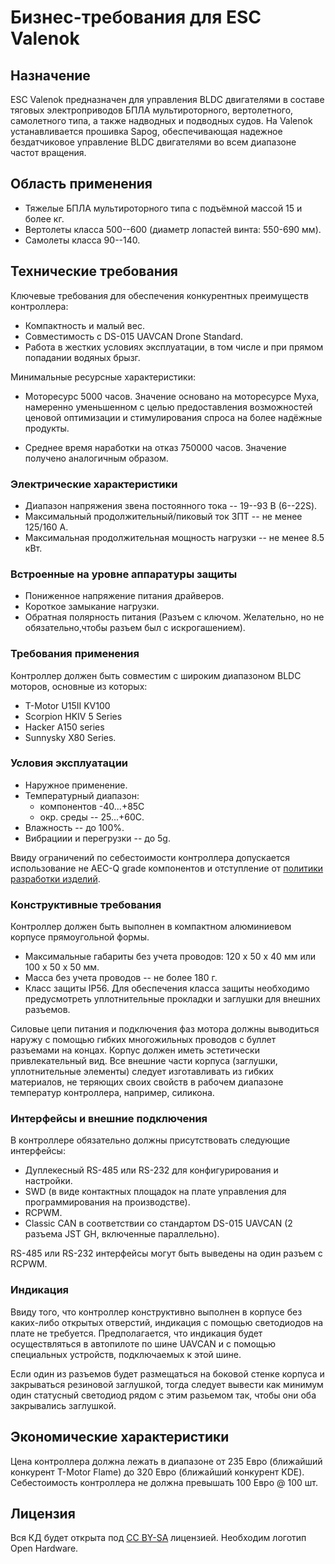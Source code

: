# Бизнес-требования для ESC Valenok

## Назначение

ESC Valenok предназначен для управления BLDC двигателями в составе тяговых электроприводов БПЛА мультироторного, 
вертолетного, самолетного типа, а также надводных и подводных судов.
На Valenok устанавливается прошивка Sapog, обеспечивающая надежное бездатчиковое управление BLDC двигателями во всем диапазоне частот вращения.

## Область применения

* Тяжелые БПЛА мультироторного типа с подъёмной массой 15 и более кг.
* Вертолеты класса 500--600 (диаметр лопастей винта: 550-690 мм).
* Самолеты класса 90--140.
 
## Технические требования

Ключевые требования для обеспечения конкурентных преимуществ контроллера:

* Компактность и малый вес.
* Совместимость с DS-015 UAVCAN Drone Standard.
* Работа в жестких условиях эксплуатации, в том числе и при прямом попадании водяных брызг.

Минимальные ресурсные характеристики:

* Моторесурс 5000 часов.
  Значение основано на моторесурсе Myxa, намеренно уменьшенном с целью предоставления возможностей ценовой оптимизации и
  стимулирования спроса на более надёжные продукты.

* Среднее время наработки на отказ 750000 часов.
  Значение получено аналогичным образом.

### Электрические характеристики

* Диапазон напряжения звена постоянного тока -- 19--93 В (6--22S).
* Максимальный продолжительный/пиковый ток ЗПТ -- не менее 125/160 А.
* Максимальная продолжительная мощность нагрузки -- не менее 8.5 кВт.

### Встроенные на уровне аппаратуры защиты
 
* Пониженное напряжение питания драйверов.
* Короткое замыкание нагрузки.
* Обратная полярность питания (Разъем с ключом. Желательно, но не обязательно,чтобы разъем был с искрогашением).

### Требования применения

Контроллер должен быть совместим с широким диапазоном BLDC моторов, основные из которых:

* T-Motor U15II KV100
* Scorpion HKIV 5 Series
* Hacker A150 series
* Sunnysky X80 Series.

### Условия эксплуатации

* Наружное применение.
* Температурный диапазон:
  * компонентов -40...+85С
  * окр. среды -- 25...+60С.
* Влажность -- до 100%.
* Вибрациии и перегрузки -- до 5g.

Ввиду ограничений по себестоимости контроллера допускается использование не AEC-Q grade компонентов и отступление от [политики 
разработки изделий](https://forum.zubax.com/t/electrical-and-electromechanical-systems-design-policy/1541).

### Конструктивные требования

Контроллер должен быть выполнен в компактном алюминиевом корпусе прямоугольной формы.

- Максимальные габариты без учета проводов: 120 х 50 х 40 мм или 100 х 50 х 50 мм.
- Масса без учета проводов -- не более 180 г.
- Класс защиты IP56. Для обеспечения класса защиты необходимо предусмотреть уплотнительные прокладки и заглушки для внешних разъемов.

Силовые цепи питания и подключения фаз мотора должны выводиться наружу с помощью гибких многожильных проводов с буллет разъемами на концах. 
Корпус должен иметь эстетически привлекательный вид. Все внешние части корпуса (заглушки, уплотнительные элементы) следует изготавливать из
гибких материалов, не теряющих своих свойств в рабочем диапазоне температур контроллера, например, силикона. 

### Интерфейсы и внешние подключения

В контроллере обязательно должны присутствовать следующие интерфейсы:

* Дуплекесный RS-485 или RS-232 для конфигурирования и настройки.
* SWD (в виде контактных площадок на плате управления для программирования на производстве).
* RCPWM.
* Classic CAN в соответствии со стандартом DS-015 UAVCAN  (2 разъема JST GH, включенные параллельно).

RS-485 или RS-232 интерфейсы могут быть выведены на один разъем с RCPWM.

### Индикация

Ввиду того, что контроллер конструктивно выполнен в корпусе без каких-либо открытых отверстий, индикация с помощью светодиодов на плате не требуется.
Предполагается, что индикация будет осуществляться в автопилоте по шине UAVCAN и с помощью специальных устройств, подключаемых к этой шине. 

Если один из разъемов будет размещаться на боковой стенке корпуса и закрываться резиновой заглушкой, тогда следует вывести как минимум один статусный 
светодиод рядом с этим разьемом так, чтобы они оба закрывались заглушкой.

## Экономические характеристики

Цена контроллера должна лежать в диапазоне от 235 Евро (ближайший конкурент T-Motor Flame) до 320 Евро (ближайший конкурент KDE).
Себестоимость контроллера не должна превышать 100 Евро @ 100 шт.

## Лицензия

Вся КД будет открыта под [CC BY-SA](https://creativecommons.org/licenses/by-sa/4.0/) лицензией. Необходим логотип Open Hardware.
